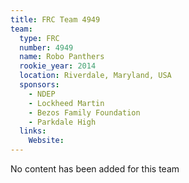 ```yaml
---
title: FRC Team 4949
team:
  type: FRC
  number: 4949
  name: Robo Panthers
  rookie_year: 2014
  location: Riverdale, Maryland, USA
  sponsors:
    - NDEP
    - Lockheed Martin
    - Bezos Family Foundation
    - Parkdale High
  links:
    Website: 
---
```

No content has been added for this team